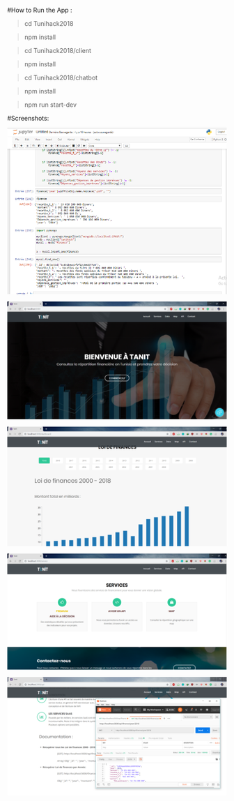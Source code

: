 #How to Run the App :

> cd Tunihack2018

> npm install

>cd Tunihack2018/client

>npm install

>cd Tunihack2018/chatbot

>npm install

> npm run start-dev


#Screenshots:

![alt text](Screenshots/notebook.png)

![alt text](Screenshots/home.PNG)

![alt text](Screenshots/data.PNG)

![alt text](Screenshots/service.PNG)

![alt text](Screenshots/api.PNG)
